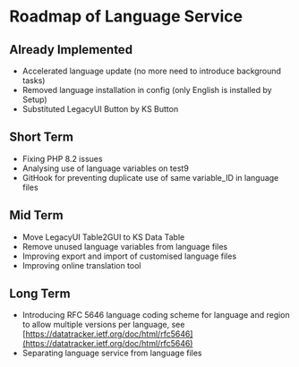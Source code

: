 # Roadmap of Language Service

## Already Implemented

* Accelerated language update (no more need to introduce background tasks)
* Removed language installation in config (only English is installed by Setup)
* Substituted LegacyUI Button by KS Button

## Short Term

* Fixing PHP 8.2 issues
* Analysing use of language variables on test9
* GitHook for preventing duplicate use of same variable_ID in language files

## Mid Term

* Move LegacyUI Table2GUI to KS Data Table
* Remove unused language variables from language files
* Improving export and import of customised language files
* Improving online translation tool

## Long Term

* Introducing RFC 5646 language coding scheme for language and region to allow multiple versions per language, see [https://datatracker.ietf.org/doc/html/rfc5646](https://datatracker.ietf.org/doc/html/rfc5646)
* Separating language service from language files
